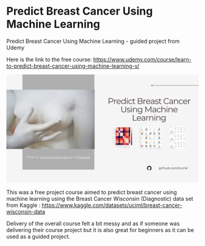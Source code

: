 # Predict Breast Cancer Using Machine Learning
Predict Breast Cancer Using Machine Learning - guided project from Udemy

Here is the link to the free course: https://www.udemy.com/course/learn-to-predict-breast-cancer-using-machine-learning-v/ 

![Predict Breast Cancer Cover](breastcancer.jpg)

This was a free project course aimed to predict breast cancer using machine learning using the Breast Cancer Wisconsin (Diagnostic) data set from Kaggle : https://www.kaggle.com/datasets/uciml/breast-cancer-wisconsin-data

Delivery of the overall course felt a bit messy and as if someone was delivering their course project but it is also great for beginners as it can be used as a guided project. 
